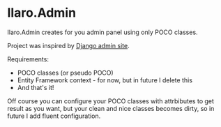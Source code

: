 Ilaro.Admin
===========

Ilaro.Admin creates for you admin panel using only POCO classes.

Project was inspired by [Django admin site](https://docs.djangoproject.com/en/dev/ref/contrib/admin/).

Requirements:
- POCO classes (or pseudo POCO)
- Entity Framework context - for now, but in future I delete this
- And that's it!

Off course you can configure your POCO classes with attrbibutes to get result as you want, but your clean and nice classes becomes dirty, so in future I add fluent configuration.
